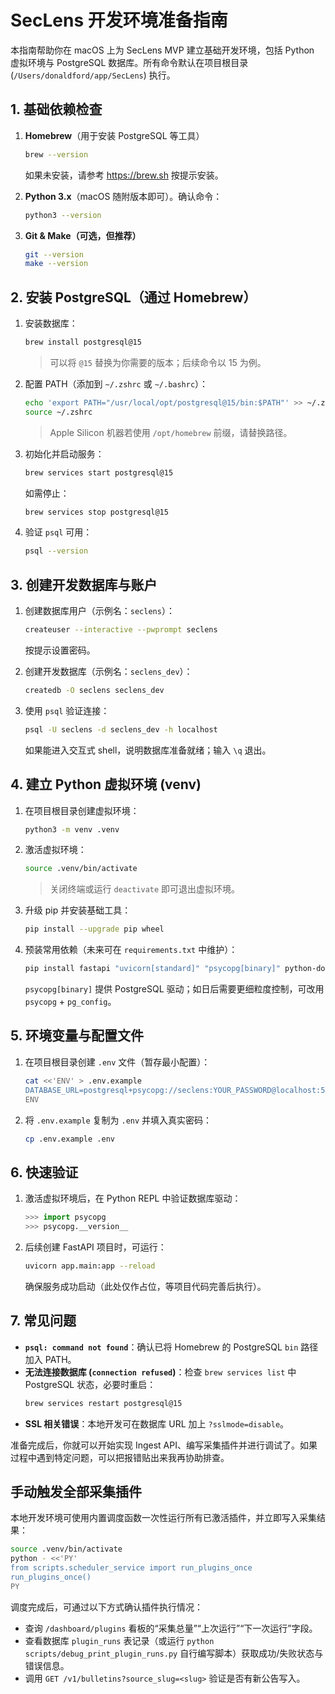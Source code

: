 # SecLens 开发环境准备指南

本指南帮助你在 macOS 上为 SecLens MVP 建立基础开发环境，包括 Python 虚拟环境与 PostgreSQL 数据库。所有命令默认在项目根目录 (`/Users/donaldford/app/SecLens`) 执行。

## 1. 基础依赖检查

1. **Homebrew**（用于安装 PostgreSQL 等工具）
   ```bash
   brew --version
   ```
   如果未安装，请参考 https://brew.sh 按提示安装。

2. **Python 3.x**（macOS 随附版本即可）。确认命令：
   ```bash
   python3 --version
   ```

3. **Git & Make（可选，但推荐）**
   ```bash
   git --version
   make --version
   ```

## 2. 安装 PostgreSQL（通过 Homebrew）

1. 安装数据库：
   ```bash
   brew install postgresql@15
   ```
   > 可以将 `@15` 替换为你需要的版本；后续命令以 15 为例。

2. 配置 PATH（添加到 `~/.zshrc` 或 `~/.bashrc`）：
   ```bash
   echo 'export PATH="/usr/local/opt/postgresql@15/bin:$PATH"' >> ~/.zshrc
   source ~/.zshrc
   ```
   > Apple Silicon 机器若使用 `/opt/homebrew` 前缀，请替换路径。

3. 初始化并启动服务：
   ```bash
   brew services start postgresql@15
   ```
   如需停止：
   ```bash
   brew services stop postgresql@15
   ```

4. 验证 `psql` 可用：
   ```bash
   psql --version
   ```

## 3. 创建开发数据库与账户

1. 创建数据库用户（示例名：`seclens`）：
   ```bash
   createuser --interactive --pwprompt seclens
   ```
   按提示设置密码。

2. 创建开发数据库（示例名：`seclens_dev`）：
   ```bash
   createdb -O seclens seclens_dev
   ```

3. 使用 `psql` 验证连接：
   ```bash
   psql -U seclens -d seclens_dev -h localhost
   ```
   如果能进入交互式 shell，说明数据库准备就绪；输入 `\q` 退出。

## 4. 建立 Python 虚拟环境 (venv)

1. 在项目根目录创建虚拟环境：
   ```bash
   python3 -m venv .venv
   ```

2. 激活虚拟环境：
   ```bash
   source .venv/bin/activate
   ```
   > 关闭终端或运行 `deactivate` 即可退出虚拟环境。

3. 升级 pip 并安装基础工具：
   ```bash
   pip install --upgrade pip wheel
   ```

4. 预装常用依赖（未来可在 `requirements.txt` 中维护）：
   ```bash
   pip install fastapi "uvicorn[standard]" "psycopg[binary]" python-dotenv
   ```
   `psycopg[binary]` 提供 PostgreSQL 驱动；如日后需要更细粒度控制，可改用 `psycopg` + `pg_config`。

## 5. 环境变量与配置文件

1. 在项目根目录创建 `.env` 文件（暂存最小配置）：
   ```bash
   cat <<'ENV' > .env.example
   DATABASE_URL=postgresql+psycopg://seclens:YOUR_PASSWORD@localhost:5432/seclens_dev
   ENV
   ```
2. 将 `.env.example` 复制为 `.env` 并填入真实密码：
   ```bash
   cp .env.example .env
   ```

## 6. 快速验证

1. 激活虚拟环境后，在 Python REPL 中验证数据库驱动：
   ```python
   >>> import psycopg
   >>> psycopg.__version__
   ```

2. 后续创建 FastAPI 项目时，可运行：
   ```bash
   uvicorn app.main:app --reload
   ```
   确保服务成功启动（此处仅作占位，等项目代码完善后执行）。

## 7. 常见问题

- **`psql: command not found`**：确认已将 Homebrew 的 PostgreSQL `bin` 路径加入 PATH。
- **无法连接数据库 (`connection refused`)**：检查 `brew services list` 中 PostgreSQL 状态，必要时重启：
  ```bash
  brew services restart postgresql@15
  ```
- **SSL 相关错误**：本地开发可在数据库 URL 加上 `?sslmode=disable`。

准备完成后，你就可以开始实现 Ingest API、编写采集插件并进行调试了。如果过程中遇到特定问题，可以把报错贴出来我再协助排查。

## 手动触发全部采集插件

本地开发环境可使用内置调度函数一次性运行所有已激活插件，并立即写入采集结果：

```bash
source .venv/bin/activate
python - <<'PY'
from scripts.scheduler_service import run_plugins_once
run_plugins_once()
PY
```

调度完成后，可通过以下方式确认插件执行情况：

- 查询 `/dashboard/plugins` 看板的“采集总量”“上次运行”“下一次运行”字段。
- 查看数据库 `plugin_runs` 表记录（或运行 `python scripts/debug_print_plugin_runs.py` 自行编写脚本）获取成功/失败状态与错误信息。
- 调用 `GET /v1/bulletins?source_slug=<slug>` 验证是否有新公告写入。
